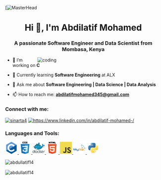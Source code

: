 [![MasterHead](https://developers.giphy.com/branch/master/static/why_4-dbf60f160acb0c6f22c6260bd3a8c6b5.gif)

<h1 align="center">Hi 👋, I'm Abdilatif Mohamed</h1>
<h3 align="center">A passionate Software Engineer and Data Scientist from Mombasa, Kenya</h3>

<img align="right" alt="coding" width="400" src="https://www.aagnia.com/wp-content/uploads/2021/12/39998-web-development.gif">

- 🔭 I’m  working on **C**

- 🌱 Currently learning **Software Engineering** at ALX

- 💬 Ask me about **Software Engineering | Data Science | Data Analysis**

- 📫 How to reach me: **abdilatifmohamed345@gmail.com**

<h3 align="left">Connect with me:</h3>
<p align="left">
<a href="https://twitter.com/sinarta4" target="blank"><img align="center" src="https://raw.githubusercontent.com/rahuldkjain/github-profile-readme-generator/master/src/images/icons/Social/twitter.svg" alt="sinarta4" height="30" width="40" /></a>
<a href="https://linkedin.com/in/https://www.linkedin.com/in/abdilatif-mohamed-/" target="blank"><img align="center" src="https://raw.githubusercontent.com/rahuldkjain/github-profile-readme-generator/master/src/images/icons/Social/linked-in-alt.svg" alt="https://www.linkedin.com/in/abdilatif-mohamed-/" height="30" width="40" /></a>
</p>

<h3 align="left">Languages and Tools:</h3>
<p align="left"> <a href="https://www.cprogramming.com/" target="_blank" rel="noreferrer"> <img src="https://raw.githubusercontent.com/devicons/devicon/master/icons/c/c-original.svg" alt="c" width="40" height="40"/> </a> <a href="https://www.w3schools.com/css/" target="_blank" rel="noreferrer"> <img src="https://raw.githubusercontent.com/devicons/devicon/master/icons/css3/css3-original-wordmark.svg" alt="css3" width="40" height="40"/> </a> <a href="https://www.docker.com/" target="_blank" rel="noreferrer"> <img src="https://raw.githubusercontent.com/devicons/devicon/master/icons/docker/docker-original-wordmark.svg" alt="docker" width="40" height="40"/> </a> <a href="https://www.w3.org/html/" target="_blank" rel="noreferrer"> <img src="https://raw.githubusercontent.com/devicons/devicon/master/icons/html5/html5-original-wordmark.svg" alt="html5" width="40" height="40"/> </a> <a href="https://developer.mozilla.org/en-US/docs/Web/JavaScript" target="_blank" rel="noreferrer"> <img src="https://raw.githubusercontent.com/devicons/devicon/master/icons/javascript/javascript-original.svg" alt="javascript" width="40" height="40"/> </a> <a href="https://www.mysql.com/" target="_blank" rel="noreferrer"> <img src="https://raw.githubusercontent.com/devicons/devicon/master/icons/mysql/mysql-original-wordmark.svg" alt="mysql" width="40" height="40"/> </a> <a href="https://www.python.org" target="_blank" rel="noreferrer"> <img src="https://raw.githubusercontent.com/devicons/devicon/master/icons/python/python-original.svg" alt="python" width="40" height="40"/> </a> </p>

<p><img align="center" src="https://github-readme-stats.vercel.app/api/top-langs?username=abdullatif14&show_icons=true&locale=en&layout=compact" alt="abdullatif14" /></p>

<p><img align="center" src="https://github-readme-streak-stats.herokuapp.com/?user=abdullatif14&" alt="abdullatif14" /></p>

